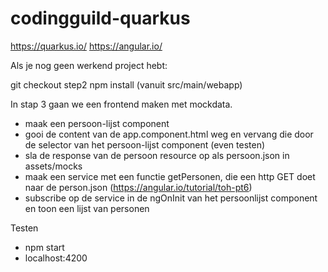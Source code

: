 # codingguild-quarkus

https://quarkus.io/
https://angular.io/

Als je nog geen werkend project hebt:

git checkout step2
npm install (vanuit src/main/webapp)

In stap 3 gaan we een frontend maken met mockdata.

 - maak een persoon-lijst component
 - gooi de content van de app.component.html weg en vervang die door de selector van het persoon-lijst component (even testen)
 - sla de response van de persoon resource op als persoon.json in assets/mocks
 - maak een service met een functie getPersonen, die een http GET doet naar de person.json (https://angular.io/tutorial/toh-pt6)
 - subscribe op de service in de ngOnInit van het persoonlijst component en toon een lijst van personen


Testen
- npm start
- localhost:4200



